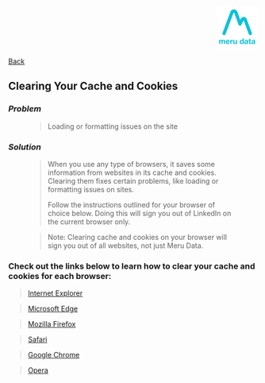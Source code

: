 <p align="Right">
  <img width="85" height="85" src="../../Media/Images/Logos/Merudata_Logo1.png">
</p>

[Back](Troubleshooting.md)

## Clearing Your Cache and Cookies

### ***Problem***

<figure>
	<blockquote>
        <p>Loading or formatting issues on the site</p>
	</blockquote>
</figure>

### ***Solution***

<figure>
	<blockquote>
        <p>When you use any type of browsers, it saves some information from websites in its cache and cookies. Clearing them fixes certain problems, like loading or formatting issues on sites.</p>
        <p>Follow the instructions outlined for your browser of choice below. Doing this will sign you out of LinkedIn on the current browser only.</p>
	</blockquote>
</figure>

<figure>
	<blockquote>
        <p>Note: Clearing cache and cookies on your browser will sign you out of all websites, not just Meru Data.</p>
	</blockquote>
</figure>

### Check out the links below to learn how to clear your cache and cookies for each browser:

> [Internet Explorer](https://support.microsoft.com/en-us/windows/view-and-delete-your-browsing-history-in-internet-explorer-098ffe52-5ac9-a449-c296-c735c32c8678)

> [Microsoft Edge](https://support.microsoft.com/en-us/windows/view-and-delete-your-browsing-history-in-internet-explorer-098ffe52-5ac9-a449-c296-c735c32c8678) 

> [Mozilla Firefox](https://support.mozilla.org/en-US/kb/delete-browsing-search-download-history-firefox) 

> [Safari](https://support.apple.com/en-gb/guide/safari/sfri47acf5d6/mac) 

> [Google Chrome](https://support.google.com/chrome/answer/2392709) 

> [Opera](https://help.opera.com/en/latest/security-and-privacy/#clearBrowsingData) 
